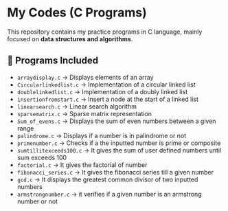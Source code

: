 # My Codes (C Programs)

This repository contains my practice programs in C language, mainly focused on **data structures and algorithms**.

## 📂 Programs Included
- `arraydisplay.c` → Displays elements of an array
- `Circularlinkedlist.c` → Implementation of a circular linked list
- `doublelinkedlist.c` → Implementation of a doubly linked list
- `insertionfromstart.c` → Insert a node at the start of a linked list
- `linearsearch.c` → Linear search algorithm
- `sparsematrix.c` → Sparse matrix representation
- `Sum_of_evens.c` -> Displays the sum of even numbers between a given range
- `palindrome.c` -> Displays if a number is in palindrome or not
- `primenumber.c` -> Checks if a the inputted number is prime or composite
- `sumtillitexceeds100.c` -> It gives the sum of user defined numbers until sum exceeds 100
- `factorial.c` -> It gives the factorial of number
- `fibonacci_series.c` -> It gives the fibonacci series till a given number
- `gcd.c` -> It displays the greatest common divisor of two inputted numbers
- `armstrongnumber.c` -> it verifies if a given number is an armstrong number or not
 

